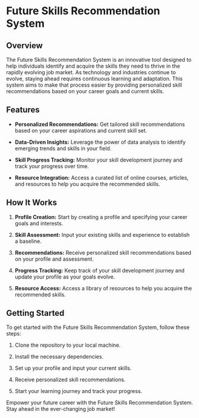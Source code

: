 
# Future Skills Recommendation System

## Overview

The Future Skills Recommendation System is an innovative tool designed to help individuals identify and acquire the skills they need to thrive in the rapidly evolving job market. As technology and industries continue to evolve, staying ahead requires continuous learning and adaptation. This system aims to make that process easier by providing personalized skill recommendations based on your career goals and current skills.

## Features

- **Personalized Recommendations:** Get tailored skill recommendations based on your career aspirations and current skill set.

- **Data-Driven Insights:** Leverage the power of data analysis to identify emerging trends and skills in your field.

- **Skill Progress Tracking:** Monitor your skill development journey and track your progress over time.

- **Resource Integration:** Access a curated list of online courses, articles, and resources to help you acquire the recommended skills.

## How It Works

1. **Profile Creation:** Start by creating a profile and specifying your career goals and interests.

2. **Skill Assessment:** Input your existing skills and experience to establish a baseline.

3. **Recommendations:** Receive personalized skill recommendations based on your profile and assessment.

4. **Progress Tracking:** Keep track of your skill development journey and update your profile as your goals evolve.

5. **Resource Access:** Access a library of resources to help you acquire the recommended skills.

## Getting Started

To get started with the Future Skills Recommendation System, follow these steps:

1. Clone the repository to your local machine.

2. Install the necessary dependencies.

3. Set up your profile and input your current skills.

4. Receive personalized skill recommendations.

5. Start your learning journey and track your progress.


Empower your future career with the Future Skills Recommendation System. Stay ahead in the ever-changing job market!
